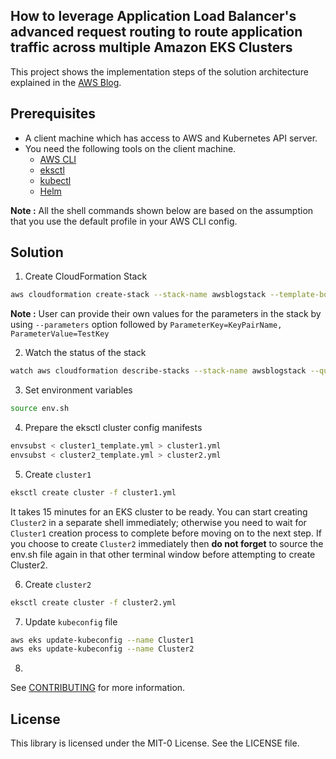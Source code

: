 ## How to leverage Application Load Balancer's advanced request routing to route application traffic across multiple Amazon EKS Clusters

This project shows the implementation steps of the solution architecture explained in the [AWS Blog]().

## Prerequisites

- A client machine which has access to AWS and Kubernetes API server.
- You need the following tools on the client machine.
	- [AWS CLI](https://docs.aws.amazon.com/cli/latest/userguide/cli-chap-install.html)
   	- [eksctl](https://eksctl.io/installation/)
  	- [kubectl](https://docs.aws.amazon.com/eks/latest/userguide/install-kubectl.html)
  	- [Helm](https://helm.sh/docs/intro/install/)

**Note :** All the shell commands shown below are based on the assumption that you use the default profile in your AWS CLI config.

## Solution

1. Create CloudFormation Stack

```bash
aws cloudformation create-stack --stack-name awsblogstack --template-body file://cfn.yml
```

**Note :** User can provide their own values for the parameters in the stack by using `--parameters` option followed by `ParameterKey=KeyPairName, ParameterValue=TestKey`

2. Watch the status of the stack

```bash
watch aws cloudformation describe-stacks --stack-name awsblogstack --query "Stacks[0].StackStatus" --output text
```
3. Set environment variables

```bash
source env.sh
```

4. Prepare the eksctl cluster config manifests

```bash
envsubst < cluster1_template.yml > cluster1.yml
envsubst < cluster2_template.yml > cluster2.yml
```

5. Create `cluster1`

```bash
eksctl create cluster -f cluster1.yml
```

It takes 15 minutes for an EKS cluster to be ready. You can start creating `Cluster2` in a separate shell immediately; otherwise you need to wait for `Cluster1` creation process to complete before moving on to the next step. If you choose to create `Cluster2` immediately then **do not forget** to source the env.sh file again in that other terminal window before attempting to create Cluster2.

6. Create `cluster2`

```bash
eksctl create cluster -f cluster2.yml
```

7. Update `kubeconfig` file

```bash
aws eks update-kubeconfig --name Cluster1 
aws eks update-kubeconfig --name Cluster2
```

8. 


See [CONTRIBUTING](CONTRIBUTING.md#security-issue-notifications) for more information.

## License

This library is licensed under the MIT-0 License. See the LICENSE file.

